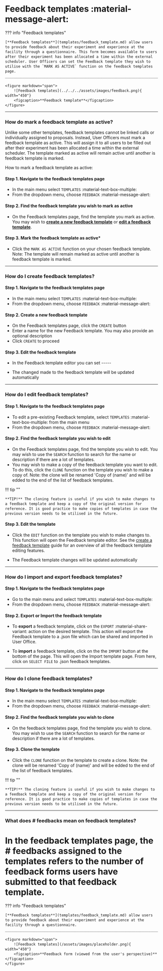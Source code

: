 
# Feedback templates :material-message-alert:

??? info "Feedback templates" 

    [**Feedback templates**](templates/feedback_template.md) allow users to provide feedback about their experiment and experience at the facility through a questionnaire. This form becomes available to users after their experiment has been allocated a time within the external scheduler. User Officers can set the Feedback template they wish to utilise with the `MARK AS ACTIVE` function on the feedback templates page. 
    ______________________________________________________________________________________
    
    <figure markdown="span">  
        ![Feedback templates](../../../assets/images/feedback.png){ width="450"}
        <figcaption>**Feedback template**</figcaption>
    </figure>

_____________________________________________________________________________________________________

### **How do mark a feedback template as active?**

Unlike some other templates, feedback templates cannot be linked calls or individually assigned to proposals. Instead, User Officers must mark a feedback template as active. This will assign it to all users to be filled out after their experiment has been allocated a time within the external scheduler. The template marked as active will remain active until another is feedback template is marked.  

How to mark a feedback template as active: 

#### **Step 1. Navigate to the feedback templates page**

* In the main menu select `TEMPLATES` :material-text-box-multiple:
* From the dropdown menu, choose `FEEDBACK` :material-message-alert:

#### **Step 2. Find the feedback template you wish to mark as active**

* On the Feedback templates page, find the template you mark as active. You may wish to [**create a new feedback template**](templates/feedback_template.md) or [**edit a feedback template**](templates/feedback_template.md).

#### **Step 3. Mark the feedback template as active***
* Click the `MARK AS ACTIVE` function on your chosen feedback template. Note: The template will remain marked as active until another is feedback template is marked.  

_____________________________________________________________________________________________________

### **How do I create feedback templates?**

#### **Step 1. Navigate to the feedback templates page**

* In the main menu select `TEMPLATES` :material-text-box-multiple:
* From the dropdown menu, choose `FEEDBACK` :material-message-alert:

#### **Step 2. Create a new feedback template**

* On the Feedback templates page, click the `CREATE` button
* Enter a name for the new Feedback template. You may also provide an optional description
* Click `CREATE` to proceed

#### **Step 3. Edit the feedback template**

* In the Feedback template editor you can set -----

* The changed made to the feedback template will be updated automatically

_____________________________________________________________________________________________________

### **How do I edit feedback templates?**

#### **Step 1. Navigate to the feedback templates page**

* To edit a pre-existing Feedback template, select `TEMPLATES` :material-text-box-multiple: from the main menu
* From the dropdown menu, choose `FEEDBACK` :material-message-alert:

#### **Step 2. Find the feedback template you wish to edit**

* On the Feedback templates page, find the template you wish to edit. You may wish to use the `SEARCH` function to search for the name or description if there are a lot of templates.
* You may wish to make a copy of the feedback template you want to edit. To do this, click the `CLONE` function on the template you wish to make a copy of.  Note: the clone will be renamed 'Copy of (name)' and will be edded to the end of the list of feedback templates. 

!!! tip ""

    **TIP!** The cloning feature is useful if you wish to make changes to a feedback template and keep a copy of the original version for reference. It is good practice to make copies of templates in case the previous version needs to be utilised in the future.

#### **Step 3. Edit the template**

* Click the `EDIT` function on the template you wish to make changes to. This function will open the Feedback template editor. See the [create a feedback template](templates/feedback_template.md) guide for an overview of all the feedback template editing features.

* The Feedback template changes will be updated automatically

_____________________________________________________________________________________________________

### **How do I import and export feedback templates?**

#### **Step 1. Navigate to the feedback templates page**

* Go to the main menu and select `TEMPLATES` :material-text-box-multiple:
* From the dropdown menu, choose `FEEDBACK` :material-message-alert:

#### **Step 2. Export or Import the feedback template**

* To **export** a feedback template, click on the `EXPORT` :material-share-variant: action on the desired template. This action will export the Feedback template to a .json file which can be shared and imported in User Office. 

* To **import** a feedback template, click on the the `IMPORT` button at the bottom of the page. This will open the Import template page. From here, click on `SELECT FILE` to .json feedback templates.

_____________________________________________________________________________________________________

### **How do I clone feedback templates?**

#### **Step 1. Navigate to the feedback templates page**

* In the main menu select `TEMPLATES` :material-text-box-multiple:
* From the dropdown menu, choose `FEEDBACK` :material-message-alert:

#### **Step 2. Find the feedback template you wish to clone**

* On the feedback templates page, find the template you wish to clone. You may wish to use the `SEARCH` function to search for the name or description if there are a lot of templates.

#### **Step 3. Clone the template**

* Click the `CLONE` function on the template to create a clone. Note: the clone will be renamed 'Copy of (name)' and will be edded to the end of the list of feedback templates. 

!!! tip ""

    **TIP!** The cloning feature is useful if you wish to make changes to a feedback template and keep a copy of the original version for reference. It is good practice to make copies of templates in case the previous version needs to be utilised in the future.

_____________________________________________________________________________________________________


### **What does # feedbacks mean on feedback templates?**

In the feedback templates page, the # feedbacks assigned to the templates refers to the number of feedback forms users have submitted to that feedback template. 
=======


??? info "Feedback templates" 

    [**Feedback templates**](templates/feedback_template.md) allow users to provide feedback about their experiment and experience at the facility through a questionnaire.
    ______________________________________________________________________________________
    
    <figure markdown="span">  
        ![Feedback templates](/assets/images/placeholder.png){ width="450"}
        <figcaption>**Feedback form (viewed from the user's perspective)**</figcaption>
    </figure>


